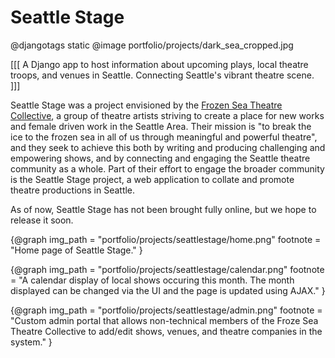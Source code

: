 Seattle Stage
=============

@djangotags static
@image portfolio/projects/dark_sea_cropped.jpg

[[[ A Django app to host information about upcoming plays, local theatre
troops, and venues in Seattle. Connecting Seattle's vibrant theatre scene. ]]]


Seattle Stage was a project envisioned by the [Frozen Sea Theatre
Collective][1], a group of theatre artists striving to create a place for new
works and female driven work in the Seattle Area. Their mission is "to break
the ice to the frozen sea in all of us through meaningful and powerful
theatre", and they seek to achieve this both by writing and producing
challenging and empowering shows, and by connecting and engaging the Seattle
theatre community as a whole. Part of their effort to engage the broader
community is the Seattle Stage project, a web application to collate and
promote theatre productions in Seattle.

As of now, Seattle Stage has not been brought fully online, but we hope to
release it soon.

{@graph
  img_path = "portfolio/projects/seattlestage/home.png"
  footnote = "Home page of Seattle Stage."
}

{@graph
  img_path = "portfolio/projects/seattlestage/calendar.png"
  footnote = "A calendar display of local shows occuring this month. The month
    displayed can be changed via the UI and the page is updated using AJAX."
}

{@graph
  img_path = "portfolio/projects/seattlestage/admin.png"
  footnote = "Custom admin portal that allows non-technical members of the
  Froze Sea Theatre Collective to add/edit shows, venues, and theatre companies
  in the system."
}



[1]: http://www.frozen-sea-theatre-collective.org/
